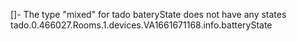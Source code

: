 []- The type "mixed" for tado bateryState does not have any states tado.0.466027.Rooms.1.devices.VA1661671168.info.batteryState